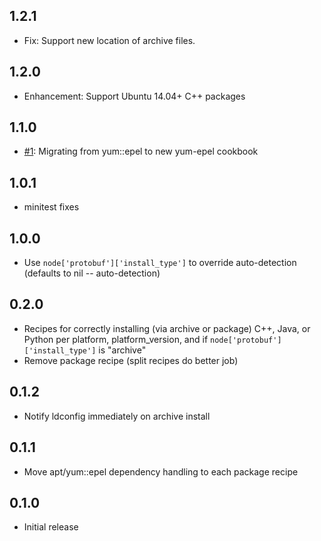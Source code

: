 ## 1.2.1

* Fix: Support new location of archive files.

## 1.2.0

* Enhancement: Support Ubuntu 14.04+ C++ packages

## 1.1.0

* [#1][]: Migrating from yum::epel to new yum-epel cookbook

## 1.0.1

* minitest fixes

## 1.0.0

* Use `node['protobuf']['install_type']` to override auto-detection (defaults to nil -- auto-detection)

## 0.2.0

* Recipes for correctly installing (via archive or package) C++, Java, or Python per platform, platform_version, and if `node['protobuf']['install_type']` is "archive"
* Remove package recipe (split recipes do better job)

## 0.1.2

* Notify ldconfig immediately on archive install

## 0.1.1

* Move apt/yum::epel dependency handling to each package recipe

## 0.1.0

* Initial release

[#1]: https://github.com/bflad/chef-protobuf/issues/1
